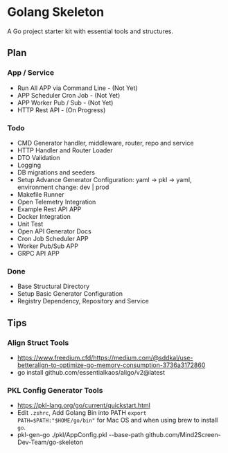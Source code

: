 # Golang Skeleton
A Go project starter kit with essential tools and structures.

## Plan

### App / Service
- Run All APP via Command Line - (Not Yet)
- APP Scheduler Cron Job - (Not Yet)
- APP Worker Pub / Sub - (Not Yet)
- HTTP Rest API - (On Progress)

### Todo
- CMD Generator handler, middleware, router, repo and service
- HTTP Handler and Router Loader
- DTO Validation
- Logging
- DB migrations and seeders
- Setup Advance Generator Configuration: yaml -> pkl -> yaml, environment change: dev | prod
- Makefile Runner
- Open Telemetry Integration
- Example Rest API APP
- Docker Integration
- Unit Test
- Open API Generator Docs
- Cron Job Scheduler APP
- Worker Pub/Sub APP
- GRPC API APP

### Done
- Base Structural Directory
- Setup Basic Generator Configuration
- Registry Dependency, Repository and Service

## Tips

### Align Struct Tools
- https://www.freedium.cfd/https://medium.com/@sddkal/use-betteralign-to-optimize-go-memory-consumption-3736a3172860
- go install github.com/essentialkaos/aligo/v2@latest

### PKL Config Generator Tools
- https://pkl-lang.org/go/current/quickstart.html
- Edit `.zshrc`, Add Golang Bin into PATH `export PATH=$PATH:"$HOME/go/bin"` for Mac OS and when using brew to install `go`.
- pkl-gen-go ./pkl/AppConfig.pkl --base-path github.com/Mind2Screen-Dev-Team/go-skeleton